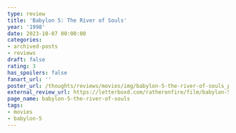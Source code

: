 ```yaml
---
type: review
title: 'Babylon 5: The River of Souls'
year: '1998'
date: 2023-10-07 00:00:00
categories:
- archived-posts
- reviews
draft: false
rating: 3
has_spoilers: false
fanart_url: ''
poster_url: /thoughts/reviews/movies/img/babylon-5-the-river-of-souls_poster.png
external_review_url: https://letterboxd.com/ratheronfire/film/babylon-5-the-river-of-souls/
page_name: babylon-5-the-river-of-souls
tags:
- movies
- babylon-5
---
```


